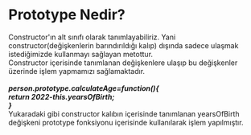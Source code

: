<h1>Prototype Nedir?</h1>
Constructor'ın alt sınıfı olarak tanımlayabiliriz. Yani constructor(değişkenlerin barındırıldığı kalıp) dışında sadece ulaşmak istediğimizde kullanmayı sağlayan metottur. <br>
Constructor içerisinde tanımlanan değişkenlere ulaşıp bu değişkenler üzerinde işlem yapmamızı sağlamaktadır.<br>
<br><b><i>person.prototype.calculateAge=function(){<br>
    return 2022-this.yearsOfBirth;<br>
  }</i></b><br>
  Yukaradaki gibi constructor kalıbın içerisinde tanımlanan yearsOfBirth değişkeni prototype fonksiyonu içerisinde kullanılarak işlem yapılmıştır.<br>
